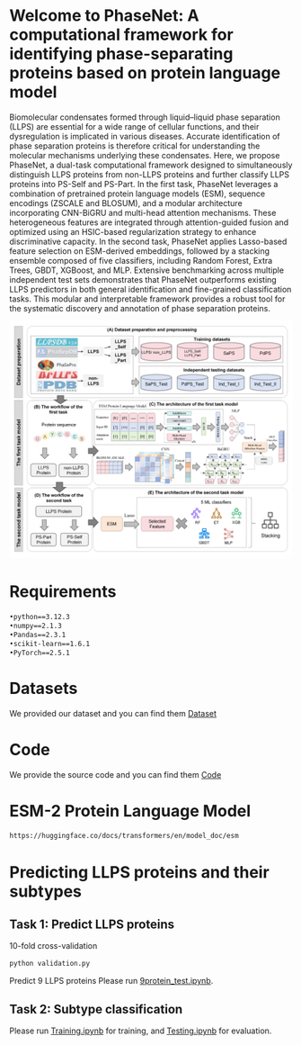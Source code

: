 # Welcome to PhaseNet: A computational framework for identifying phase-separating proteins based on protein language model

Biomolecular condensates formed through liquid–liquid phase separation (LLPS) are essential for a wide range of cellular
functions, and their dysregulation is implicated in various diseases. Accurate identification of phase separation proteins is
therefore critical for understanding the molecular mechanisms underlying these condensates. Here, we propose PhaseNet,
a dual-task computational framework designed to simultaneously distinguish LLPS proteins from non-LLPS proteins
and further classify LLPS proteins into PS-Self and PS-Part. In the first task, PhaseNet leverages a combination of
pretrained protein language models (ESM), sequence encodings (ZSCALE and BLOSUM), and a modular architecture
incorporating CNN-BiGRU and multi-head attention mechanisms. These heterogeneous features are integrated through
attention-guided fusion and optimized using an HSIC-based regularization strategy to enhance discriminative capacity.
In the second task, PhaseNet applies Lasso-based feature selection on ESM-derived embeddings, followed by a stacking
ensemble composed of five classifiers, including Random Forest, Extra Trees, GBDT, XGBoost, and MLP. Extensive
benchmarking across multiple independent test sets demonstrates that PhaseNet outperforms existing LLPS predictors
in both general identification and fine-grained classification tasks. This modular and interpretable framework provides a
robust tool for the systematic discovery and annotation of phase separation proteins.

![The workflow of this study](https://github.com/SamHe6/PhaseNet/blob/main/workflow.png)

# Requirements<bar>
```
•python==3.12.3
•numpy==2.1.3
•Pandas==2.3.1
•scikit-learn==1.6.1
•PyTorch==2.5.1
```
# Datasets
We provided our dataset and you can find them [Dataset](https://github.com/SamHe6/PhaseNet/tree/main/Dataset)
# Code
We provide the source code and you can find them [Code](https://github.com/SamHe6/PhaseNet/tree/main/Code)
# ESM-2 Protein Language Model
```bash
https://huggingface.co/docs/transformers/en/model_doc/esm
```
# Predicting LLPS proteins and their subtypes
## Task 1: Predict LLPS proteins
10-fold cross-validation
```bash
python validation.py
```
Predict 9 LLPS proteins
Please run [9protein_test.ipynb](https://github.com/SamHe6/PhaseNet/blob/main/Code/First%20task/9protein_test.ipynb).
## Task 2: Subtype classification
Please run [Training.ipynb](https://github.com/SamHe6/PhaseNet/blob/main/Code/Second%20task/Training.ipynb) for training, and [Testing.ipynb](https://github.com/SamHe6/PhaseNet/blob/main/Code/Second%20task/Testing.ipynb) for evaluation.

